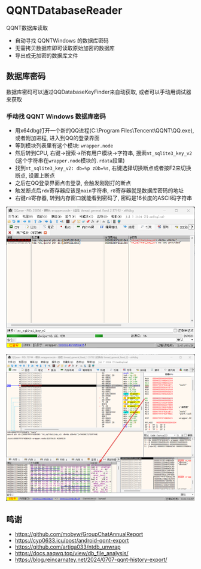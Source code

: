 # QQNTDatabaseReader

QQNT数据库读取

- 自动寻找 QQNTWindows 的数据库密码
- 无需拷贝数据库即可读取原始加密的数据库
- 导出成无加密的数据库文件

## 数据库密码

数据库密码可以通过QQDatabaseKeyFinder来自动获取, 或者可以手动用调试器来获取

### 手动找 QQNT Windows 数据库密码

- 用x64dbg打开一个新的QQ进程(C:\Program Files\Tencent\QQNT\QQ.exe), 或者附加进程, 进入到QQ的登录界面
- 等到模块列表里有这个模块: `wrapper.node`
- 然后转到CPU, 右键->搜索->所有用户模块->字符串, 搜索`nt_sqlite3_key_v2` (这个字符串在`wrapper.node`模块的`.rdata`段里)
- 找到`nt_sqlite3_key_v2: db=%p zDb=%s`, 右键选择切换断点或者按F2来切换断点, 设置上断点
- 之后在QQ登录界面点击登录, 会触发刚刚打的断点
- 触发断点后`rdx`寄存器应该是`main`字符串, `r8`寄存器就是数据库密码的地址
- 右键`r8`寄存器, 转到内存窗口就能看到密码了, 密码是16长度的ASCII码字符串

![设置断点](./x64dbg_qqnt.png)

![断点触发](./x64dbg_qqnt2.png)


## 鸣谢
- https://github.com/mobyw/GroupChatAnnualReport
- https://cyp0633.icu/post/android-qqnt-export
- https://github.com/artiga033/ntdb_unwrap
- https://docs.aaqwq.top/view/db_file_analysis/
- https://blog.reincarnatey.net/2024/0707-qqnt-history-export/
